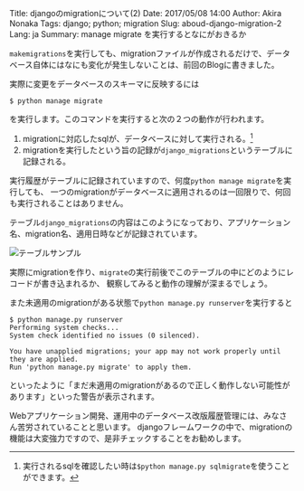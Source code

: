 Title: djangoのmigrationについて(2)
Date: 2017/05/08 14:00
Author: Akira Nonaka
Tags: django; python; migration
Slug: aboud-django-migration-2
Lang: ja
Summary: manage migrate を実行するとなにがおきるか

`makemigrations`を実行しても、migrationファイルが作成されるだけで、データベース自体にはなにも変化が発生しないことは、前回のBlogに書きました。

実際に変更をデータベースのスキーマに反映するには
```
$ python manage migrate

```
を実行します。このコマンドを実行すると次の２つの動作が行われます。

1. migrationに対応したsqlが、データベースに対して実行される。[^注1]
2. migrationを実行したという旨の記録が`django_migrations`というテーブルに記録される。

実行履歴がテーブルに記録されていますので、何度`python manage migrate`を実行しても、
一つのmigrationがデータベースに適用されるのは一回限りで、何回も実行されることはありません。

テーブル`django_migrations`の内容はこのようになっており、アプリケーション名、migration名、適用日時などが記録されています。

![テーブルサンプル]({filename}/images/dinajgo_migrations.png)

実際にmigrationを作り、`migrate`の実行前後でこのテーブルの中にどのようにレコードが書き込まれるか、
観察してみると動作の理解が深まるでしょう。

また未適用のmigrationがある状態で`python manage.py runserver`を実行すると
```
$ python manage.py runserver
Performing system checks...
System check identified no issues (0 silenced).

You have unapplied migrations; your app may not work properly until they are applied.
Run 'python manage.py migrate' to apply them.
```
といったように「まだ未適用のmigrationがあるので正しく動作しない可能性があります」といった警告が表示されます。

Webアプリケーション開発、運用中のデータベース改版履歴管理には、みなさん苦労されていることと思います。
djangoフレームワークの中で、migrationの機能は大変強力ですので、是非チェックすることをお勧めします。

[^注1]:実行されるsqlを確認したい時は`$python manage.py sqlmigrate`を使うことができます。
